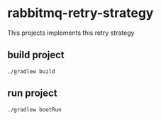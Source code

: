# rabbitmq-retry-strategy

This projects implements this retry strategy

## build project

```./gradlew build```

## run project

```./gradlew bootRun```

